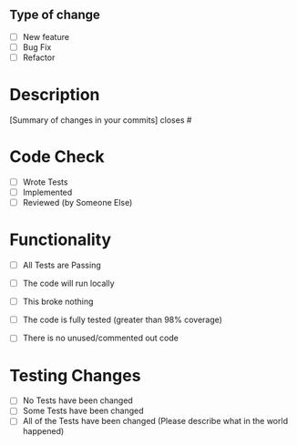 ## Type of change
- [ ] New feature
- [ ] Bug Fix
- [ ] Refactor

# Description
[Summary of changes in your commits]
closes #

# Code Check
- [ ] Wrote Tests
- [ ] Implemented
- [ ] Reviewed (by Someone Else)

# Functionality
- [ ] All Tests are Passing
- [ ] The code will run locally
- [ ] This broke nothing
- [ ] The code is fully tested (greater than 98% coverage)
- [ ] There is no unused/commented out code


# Testing Changes
- [ ] No Tests have been changed
- [ ] Some Tests have been changed
- [ ] All of the Tests have been changed (Please describe what in the world happened)
